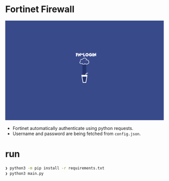 # Fortinet Firewall
![logo](./assets/logo/logo.png)
* Fortinet automatically authenticate using python requests.
* Username and password are being fetched from `config.json`.

# run
```sh
❯ python3 -m pip install -r requirements.txt
❯ python3 main.py
```
